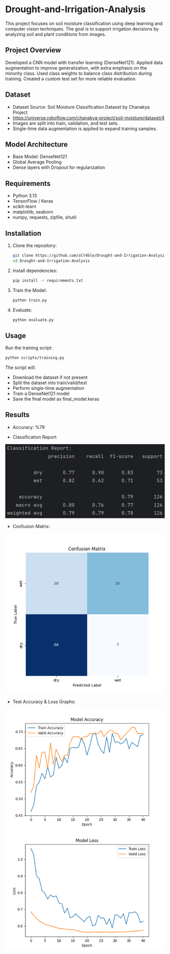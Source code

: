# Drought-and-Irrigation-Analysis
This project focuses on soil moisture classification using deep learning and computer vision techniques.
The goal is to support irrigation decisions by analyzing soil and plant conditions from images.

## Project Overview
Developed a CNN model with transfer learning (DenseNet121).
Applied data augmentation to improve generalization, with extra emphasis on the minority class.
Used class weights to balance class distribution during training.
Created a custom test set for more reliable evaluation.

## Dataset
- Dataset Source: Soil Moisture Classification Dataset by Chanakya Project
- https://universe.roboflow.com/chanakya-project/soil-moisture/dataset/4
- Images are split into train, validation, and test sets.
- Single-time data augmentation is applied to expand training samples.

## Model Architecture
- Base Model: DenseNet121
- Global Average Pooling
- Dense layers with Dropout for regularization

## Requirements
- Python 3.13
- TensorFlow / Keras
- scikit-learn
- matplotlib, seaborn
- numpy, requests, zipfile, shutil

## Installation
1. Clone the repository:
   ```bash
   git clone https://github.com/alt4ble/Drought-and-Irrigation-Analysis.git
   cd Drought-and-Irrigation-Analysis
   ```

3. Install dependencies:
   ```bash
   pip install -r requirements.txt
   ```

4. Train the Model:
   ```bash
   python train.py
   ```

5. Evaluate:
   ```bash
   python evaluate.py
   ```

## Usage
Run the training script:

   ```bash
   python scripts/training.py
   ```

The script will:
- Download the dataset if not present
- Split the dataset into train/valid/test
- Perform single-time augmentation
- Train a DenseNet121 model
- Save the final model as final_model.keras

## Results
- Accuracy: %79

- Classification Report:

![Classification_Report](images/classification_report.png)

- Confusion Matrix:

![Confusion Matrix](images/confusion_matrix.png)

- Test Accuracy & Loss Graphs:

![Accuracy Graph](images/accuracy_graph.png)
![Loss Graph](images/loss_graph.png)
